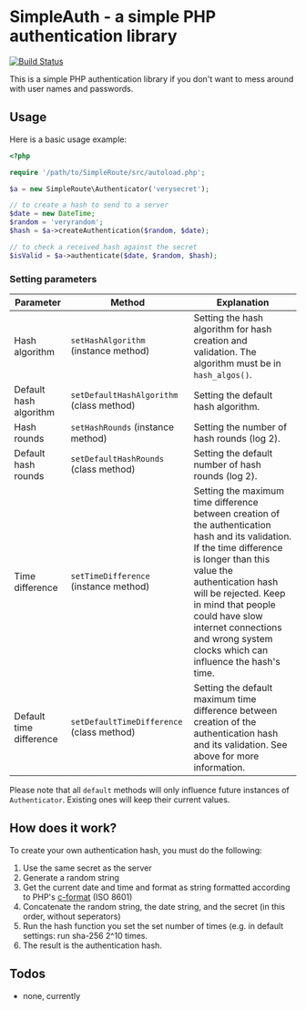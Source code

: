 # SimpleAuth - a simple PHP authentication library
[![Build Status](https://travis-ci.org/nichdu/simple-auth.svg?branch=master)](https://travis-ci.org/nichdu/simple-auth)

This is a simple PHP authentication library if you don't want to mess around with user names and passwords.

## Usage
Here is a basic usage example:
```php
<?php

require '/path/to/SimpleRoute/src/autoload.php';

$a = new SimpleRoute\Authenticator('verysecret');

// to create a hash to send to a server
$date = new DateTime;
$random = 'veryrandom';
$hash = $a->createAuthentication($random, $date);

// to check a received hash against the secret
$isValid = $a->authenticate($date, $random, $hash);
```

### Setting parameters
Parameter | Method | Explanation
--------- | ------ | -----------
Hash algorithm | `setHashAlgorithm` (instance method) | Setting the hash algorithm for hash creation and validation. The algorithm must be in `hash_algos()`.
Default hash algorithm | `setDefaultHashAlgorithm` (class method) | Setting the default hash algorithm. 
Hash rounds | `setHashRounds` (instance method) | Setting the number of hash rounds (log 2).
Default hash rounds | `setDefaultHashRounds` (class method) | Setting the default number of hash rounds (log 2). 
Time difference | `setTimeDifference` (instance method) | Setting the maximum time difference between creation of the authentication hash and its validation. If the time difference is longer than this value the authentication hash will be rejected. Keep in mind that people could have slow internet connections and wrong system clocks which can influence the hash's time.
Default time difference | `setDefaultTimeDifference` (class method) | Setting the default maximum time difference between creation of the authentication hash and its validation. See above for more information. 

Please note that all `default` methods will only influence future instances of `Authenticator`. Existing ones will keep their current values.

## How does it work?
To create your own authentication hash, you must do the following:

1. Use the same secret as the server
2. Generate a random string
3. Get the current date and time and format as string formatted according to PHP's [c-format][php-c-format] (ISO 8601)
4. Concatenate the random string, the date string, and the secret (in this order, without seperators)
5. Run the hash function you set the set number of times (e.g. in default settings: run sha-256 2^10 times.
6. The result is the authentication hash.

## Todos
- none, currently

[php-c-format]: https://php.net/manual/en/function.date.php "PHP: date - Manual"